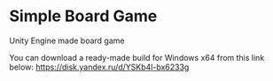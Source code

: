 # Simple Board Game
Unity Engine made board game

You can download a ready-made build for Windows x64 from this link below:
https://disk.yandex.ru/d/YSKb4l-bx6233g
